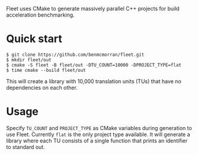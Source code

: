 Fleet uses CMake to generate massively parallel C++ projects for build
acceleration benchmarking.

# Quick start

    $ git clone https://github.com/benmcmorran/fleet.git
    $ mkdir fleet/out
    $ cmake -S fleet -B fleet/out -DTU_COUNT=10000 -DPROJECT_TYPE=flat
    $ time cmake --build fleet/out

This will create a library with 10,000 translation units (TUs) that have no
dependencies on each other.

# Usage

Specify `TU_COUNT` and `PROJECT_TYPE` as CMake variables during generation to
use Fleet. Currently `flat` is the only project type available. It will generate
a library where each TU consists of a single function that prints an identifier
to standard out.
